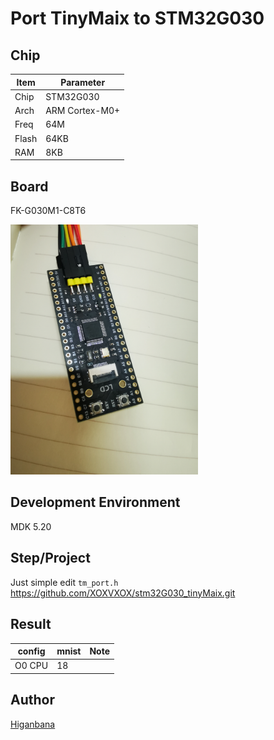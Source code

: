 # Port TinyMaix to STM32G030

## Chip

| Item  | Parameter              |
| ----- | ---------------------- |
| Chip  | STM32G030               |
| Arch  | ARM Cortex-M0+ |
| Freq  | 64M                    |
| Flash | 64KB                   |
| RAM   | 8KB                   |

## Board 

FK-G030M1-C8T6

<a href="assets/STM32G030.jpg"><img width=300 src="assets/STM32G030.jpg"/></a>

## Development Environment

MDK 5.20

## Step/Project

Just simple edit `tm_port.h`
https://github.com/XOXVXOX/stm32G030_tinyMaix.git

## Result

| config | mnist | Note |
| ------ | ----- | ---- |
| O0 CPU | 18    |      |



## Author

[Higanbana](https://github.com/XOXVXOX) 
